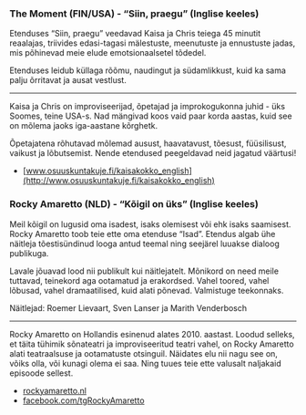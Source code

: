 ### The Moment (FIN/USA) - “Siin, praegu” (Inglise keeles)

Etenduses “Siin, praegu” veedavad Kaisa ja Chris teiega 45 minutit
reaalajas, triivides edasi-tagasi mälestuste, meenutuste ja
ennustuste jadas, mis põhinevad meie elude emotsionaalsetel tõdedel.

Etenduses leidub küllaga rõõmu, naudingut ja südamlikkust, kuid
ka sama palju õrritavat ja ausat vestlust.    

---

Kaisa ja Chris on improviseerijad, õpetajad ja improkogukonna juhid - üks
Soomes, teine USA-s. Nad mängivad koos vaid paar korda aastas, kuid see on
mõlema jaoks iga-aastane kõrghetk.

Õpetajatena rõhutavad mõlemad ausust, haavatavust, tõesust, füüsilisust, vaikust
ja lõbutsemist. Nende etendused peegeldavad neid jagatud väärtusi!

- [www.osuuskuntakuje.fi/kaisakokko_english](http://www.osuuskuntakuje.fi/kaisakokko_english)
 
### Rocky Amaretto (NLD) - “Kõigil on üks” (Inglise keeles)

Meil kõigil on lugusid oma isadest, isaks olemisest või ehk isaks saamisest.
Rocky Amaretto toob teie ette oma etenduse “Isad”. Etendus algab ühe näitleja
tõestisündinud looga antud teemal ning seejärel luuakse dialoog publikuga.

Lavale jõuavad lood nii publikult kui näitlejatelt. Mõnikord on need meile tuttavad,
teinekord aga ootamatud ja erakordsed. Vahel toored, vahel lõbusad, vahel
dramaatilised, kuid alati põnevad. Valmistuge teekonnaks.

Näitlejad: Roemer Lievaart, Sven Lanser ja Marith Venderbosch

---
 
Rocky Amaretto on Hollandis esinenud alates 2010. aastast. Loodud selleks,
et täita tühimik sõnateatri ja improviseeritud teatri vahel, on Rocky Amaretto
alati teatraalsuse ja ootamatuste otsinguil. Näidates elu nii nagu see on,
võiks olla, või kunagi olema ei saa. Ning tuues teie ette valusalt naljakaid
episoode sellest.

- [rockyamaretto.nl](http://www.rockyamaretto.nl)
- [facebook.com/tgRockyAmaretto](https://www.facebook.com/tgRockyAmaretto)
